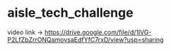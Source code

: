 # aisle_tech_challenge

video link -> 
https://drive.google.com/file/d/1lVG-P2LfZbZrrONQamovsaEdfYfC7rxD/view?usp=sharing
